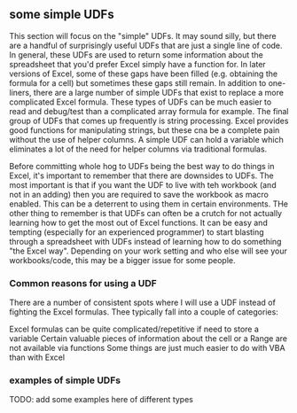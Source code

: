 ## some simple UDFs

This section will focus on the "simple" UDFs.  It may sound silly, but there are a handful of surprisingly useful UDFs that are just a single line of code.  In general, these UDFs are used to return some information about the spreadsheet that you'd prefer Excel simply have a function for.  In later versions of Excel, some of these gaps have been filled (e.g. obtaining the formula for a cell) but sometimes these gaps still remain.  In addition to one-liners, there are a large number of simple UDFs that exist to replace a more complicated Excel formula.  These types of UDFs can be much easier to read and debug/test than a complicated array formula for example.  The final group of UDFs that comes up frequently is string processing.  Excel provides good functions for manipulating strings, but these cna be a complete pain without the use of helper columns.  A simple UDF can hold a variable which eliminates a lot of the need for helper columns via traditional formulas.

Before committing whole hog to UDFs being the best way to do things in Excel, it's important to remember that there are downsides to UDFs.  The most important is that if you want the UDF to live with teh workbook (and not in an adding) then you are required to save the workbook as macro enabled.  This can be a deterrent to using them in certain environments.  THe other thing to remember is that UDFs can often be a crutch for not actually learning how to get the most out of Excel functions.  It can be easy and tempting (especially for an experienced programmer) to start blasting through a spreadsheet with UDFs instead of learning how to do something "the Excel way".  Depending on your work setting and who else will see your workbooks/code, this may be a bigger issue for some people.

### Common reasons for using a UDF

There are a number of consistent spots where I will use a UDF instead of fighting the Excel formulas.  Thee typically fall into a couple of categories:

Excel formulas can be quite complicated/repetitive if need to store a variable
Certain valuable pieces of information about the cell or a Range are not available via functions
Some things are just much easier to do with VBA than with Excel

### examples of simple UDFs

TODO: add some examples here of different types
